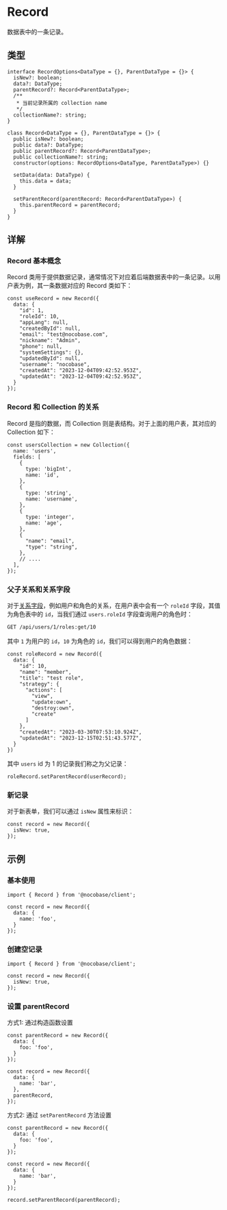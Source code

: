 # Record

数据表中的一条记录。

## 类型

```tsx | pure
interface RecordOptions<DataType = {}, ParentDataType = {}> {
  isNew?: boolean;
  data?: DataType;
  parentRecord?: Record<ParentDataType>;
  /**
   * 当前记录所属的 collection name
   */
  collectionName?: string;
}

class Record<DataType = {}, ParentDataType = {}> {
  public isNew?: boolean;
  public data?: DataType;
  public parentRecord?: Record<ParentDataType>;
  public collectionName?: string;
  constructor(options: RecordOptions<DataType, ParentDataType>) {}

  setData(data: DataType) {
    this.data = data;
  }

  setParentRecord(parentRecord: Record<ParentDataType>) {
    this.parentRecord = parentRecord;
  }
}
```

## 详解

### Record 基本概念

Record 类用于提供数据记录，通常情况下对应着后端数据表中的一条记录。以用户表为例，其一条数据对应的 Record 类如下：

```tsx | pure
const useRecord = new Record({
  data: {
    "id": 1,
    "roleId": 10,
    "appLang": null,
    "createdById": null,
    "email": "test@nocobase.com",
    "nickname": "Admin",
    "phone": null,
    "systemSettings": {},
    "updatedById": null,
    "username": "nocobase",
    "createdAt": "2023-12-04T09:42:52.953Z",
    "updatedAt": "2023-12-04T09:42:52.953Z",
  }
});
```

### Record 和 Collection 的关系

Record 是指的数据，而 Collection 则是表结构。对于上面的用户表，其对应的 Collection 如下：

```tsx | pure
const usersCollection = new Collection({
  name: 'users',
  fields: [
    {
      type: 'bigInt',
      name: 'id',
    },
    {
      type: 'string',
      name: 'username',
    },
    {
      type: 'integer',
      name: 'age',
    },
    {
      "name": "email",
      "type": "string",
    },
    // ....
  ],
});
```

### 父子关系和关系字段

对于[关系字段](https://docs.nocobase.com/development/server/collections/association-fields)，例如用户和角色的关系，在用户表中会有一个 `roleId` 字段，其值为角色表中的 `id`，当我们通过 `users.roleId` 字段查询用户的角色时：

```bash | pure
GET /api/users/1/roles:get/10
```

其中 `1` 为用户的 `id`，`10` 为角色的 `id`，我们可以得到用户的角色数据：

```tsx | pure
const roleRecord = new Record({
  data: {
    "id": 10,
    "name": "member",
    "title": "test role",
    "strategy": {
      "actions": [
        "view",
        "update:own",
        "destroy:own",
        "create"
      ]
    },
    "createdAt": "2023-03-30T07:53:10.924Z",
    "updatedAt": "2023-12-15T02:51:43.577Z",
  }
})
```

其中 `users` id 为 1 的记录我们称之为父记录：

```tsx | pure
roleRecord.setParentRecord(userRecord);
```

### 新记录

对于新表单，我们可以通过 `isNew` 属性来标识：

```tsx | pure
const record = new Record({
  isNew: true,
});
```

## 示例

### 基本使用

```tsx | pure
import { Record } from '@nocobase/client';

const record = new Record({
  data: {
    name: 'foo',
  }
});
```

### 创建空记录

```tsx | pure
import { Record } from '@nocobase/client';

const record = new Record({
  isNew: true,
});
```

### 设置 parentRecord

方式1: 通过构造函数设置

```tsx | pure
const parentRecord = new Record({
  data: {
    foo: 'foo',
  }
});

const record = new Record({
  data: {
    name: 'bar',
  },
  parentRecord,
});
```

方式2: 通过 `setParentRecord` 方法设置

```tsx | pure
const parentRecord = new Record({
  data: {
    foo: 'foo',
  }
});

const record = new Record({
  data: {
    name: 'bar',
  }
});

record.setParentRecord(parentRecord);
```
